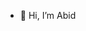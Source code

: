 - 👋 Hi, I’m Abid

<!---
abmo-x/abmo-x is a ✨ special ✨ repository because its `README.md` (this file) appears on your GitHub profile.
You can click the Preview link to take a look at your changes.
--->
